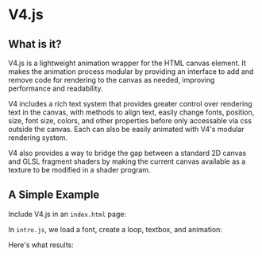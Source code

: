 # V4.js

## What is it?

V4.js is a lightweight animation wrapper for the HTML canvas element. It makes the animation process modular by providing an interface to add and remove code for rendering to the canvas as needed, improving performance and readability. 

V4 includes a rich text system that provides greater control over rendering text in the canvas, with methods to align text, easily change fonts, position, size, font size, colors, and other properties before only accessable via css outside the canvas. Each can also be easily animated with V4's modular rendering system. 

V4 also provides a way to bridge the gap between a standard 2D canvas and GLSL fragment shaders by making the current canvas available as a texture to be modified in a shader program. 

## A Simple Example

Include V4.js in an `index.html` page:

[](_media/intro/index.html ':include :type=code')

In `intro.js`, we load a font, create a loop, textbox, and animation: 

[](_media/intro/intro.js ':include :type=code')

Here's what results:

[](https://V4.rainflame.com/_media/intro ':include :type=iframe width=100% height=250px')